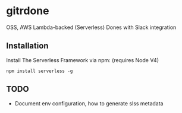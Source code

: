 # gitrdone

OSS, AWS Lambda-backed (Serverless) Dones with Slack integration


## Installation

Install The Serverless Framework via npm: (requires Node V4)

    npm install serverless -g


## TODO

* Document env configuration, how to generate slss metadata
